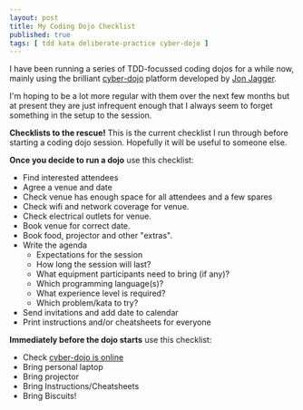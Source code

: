 ```yaml
---
layout: post
title: My Coding Dojo Checklist
published: true
tags: [ tdd kata deliberate-practice cyber-dojo ]
---
```

I have been running a series of TDD-focussed coding dojos for a while now, 
mainly using the brilliant [cyber-dojo](http://www.cyber-dojo.com/) platform 
developed by [Jon Jagger](http://jonjagger.blogspot.com/p/cyber-dojo_2380.html).

I'm hoping to be a lot more regular with them over the next few months but 
at present they are just infrequent enough that I always seem to forget something 
in the setup to the session. 

**Checklists to the rescue!** This is the current checklist I run through 
before starting a coding dojo session. Hopefully it will be useful to someone 
else.

**Once you decide to run a dojo** use this checklist:

* Find interested attendees
* Agree a venue and date
* Check venue has enough space for all attendees and a few spares
* Check wifi and network coverage for venue.
* Check electrical outlets for venue.
* Book venue for correct date.
* Book food, projector and other "extras".
* Write the agenda
	- Expectations for the session
	- How long the session will last?
	- What equipment participants need to bring (if any)?
	- Which programming language(s)?
	- What experience level is required?
	- Which problem/kata to try?
* Send invitations and add date to calendar
* Print instructions and/or cheatsheets for everyone

**Immediately before the dojo starts** use this checklist:

* Check [cyber-dojo is online](http://www.cyber-dojo.com/)
* Bring personal laptop
* Bring projector
* Bring Instructions/Cheatsheets
* Bring Biscuits!





 




